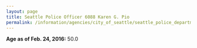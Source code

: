 ```yaml
---
layout: page
title: Seattle Police Officer 6088 Karen G. Pio
permalink: /information/agencies/city_of_seattle/seattle_police_department/copbook/6088/
---
```


**Age as of Feb. 24, 2016:** 50.0
